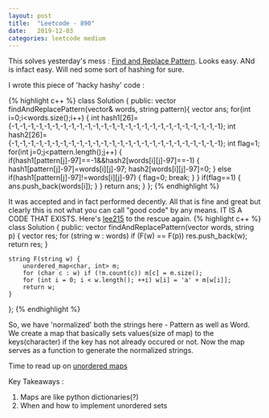 ```yaml
---
layout: post
title:  "Leetcode - 890"
date:   2019-12-03
categories: leetcode medium
---
```

This solves yesterday's mess : [Find and Replace Pattern](https://leetcode.com/problems/find-and-replace-pattern/ "Find and Replace Pattern"). Looks easy. ANd is infact easy. Will ned some sort of hashing for sure.

I wrote this piece of 'hacky hashy' code :


{% highlight c++ %}
class Solution {
public:
    vector<string> findAndReplacePattern(vector<string>& words, string pattern){
        vector<string> ans;
        for(int i=0;i<words.size();i++)
        {
            int hash1[26]={-1,-1,-1,-1,-1,-1,-1,-1,-1,-1,-1,-1,-1,-1,-1,-1,-1,-1,-1,-1,-1,-1,-1,-1,-1,-1};
            int hash2[26]={-1,-1,-1,-1,-1,-1,-1,-1,-1,-1,-1,-1,-1,-1,-1,-1,-1,-1,-1,-1,-1,-1,-1,-1,-1,-1};
            int flag=1;
            for(int j=0;j<pattern.length();j++)
            {
                if(hash1[pattern[j]-97]==-1&&hash2[words[i][j]-97]==-1)
                {
                    hash1[pattern[j]-97]=words[i][j]-97;
                    hash2[words[i][j]-97]=0;
                }
                else if(hash1[pattern[j]-97]!=words[i][j]-97)
                {
                    flag=0;
                    break;
                }
            }
            if(flag==1)
            {
                ans.push_back(words[i]);
            }
        }
        return ans;
    }
};
{% endhighlight %}

It was accepted and in fact performed decently. All that is fine and great but clearly this is not what you can call "good code" by any means. IT IS A CODE THAT EXISTS. Here's [lee215](https://leetcode.com/lee215/) to the rescue again.
{% highlight c++ %}
class Solution
{
public:
        vector<string> findAndReplacePattern(vector<string> words, string p) {
        vector<string> res;
        for (string w : words) if (F(w) == F(p)) res.push_back(w);
        return res;
    }

    string F(string w) {
        unordered_map<char, int> m;
        for (char c : w) if (!m.count(c)) m[c] = m.size();
        for (int i = 0; i < w.length(); ++i) w[i] = 'a' + m[w[i]];
        return w;
    }
};
{% endhighlight %}

So, we have 'normalized' both the strings here - Pattern as well as Word.
We create a map that basically sets values(size of map) to the keys(character) if the key has not already occured or not.
Now the map serves as a function to generate the normalized strings.

Time to read up on [unordered maps](https://www.geeksforgeeks.org/unordered_map-in-cpp-stl/)

Key Takeaways :
1. Maps are like python dictionaries(?)
2. When and how to implement unordered sets
